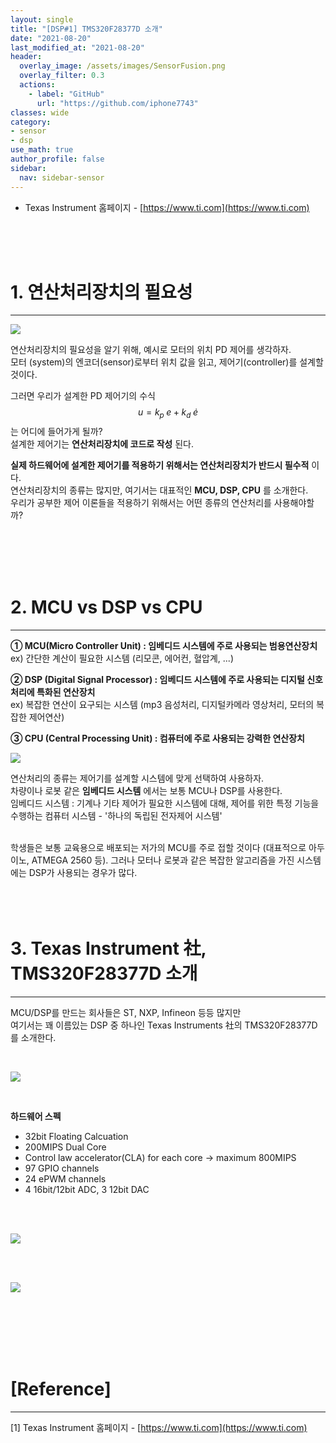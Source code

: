 ```yaml
---
layout: single
title: "[DSP#1] TMS320F28377D 소개"
date: "2021-08-20"
last_modified_at: "2021-08-20"
header:
  overlay_image: /assets/images/SensorFusion.png
  overlay_filter: 0.3
  actions:
    - label: "GitHub"
      url: "https://github.com/iphone7743"
classes: wide
category:
- sensor
- dsp
use_math: true
author_profile: false
sidebar:
  nav: sidebar-sensor
---
```


* Texas Instrument 홈페이지  - [https://www.ti.com](https://www.ti.com)

<br/>
<br/>
<br/>

# 1. 연산처리장치의 필요성   
---


![ ](https://drive.google.com/uc?id=18yhq8qNC_jazQwWbbyLnJ3vXgoiJnnV8)



연산처리장치의 필요성을 알기 위해, 예시로 모터의 위치 PD 제어를 생각하자.  
모터 (system)의 엔코더(sensor)로부터 위치 값을 읽고, 제어기(controller)를 설계할 것이다. 

그러면 우리가 설계한 PD 제어기의 수식  $$u = k_p \; e + k_d \; \dot e $$ 는 어디에 들어가게 될까?  
설계한 제어기는 __연산처리장치에 코드로 작성__ 된다.  

__실제 하드웨어에 설계한 제어기를 적용하기 위해서는 연산처리장치가 반드시 필수적__ 이다.  
연산처리장치의 종류는 많지만, 여기서는 대표적인 __MCU, DSP, CPU__ 를 소개한다.  
우리가 공부한 제어 이론들을 적용하기 위해서는 어떤 종류의 연산처리를 사용해야할까?  


<br/>
<br/>
<br/>
<br/>





# 2. MCU vs DSP vs CPU  
---

__① MCU(Micro Controller Unit) :  임베디드 시스템에 주로 사용되는 범용연산장치__          
ex) 간단한 계산이 필요한 시스템 (리모콘, 에어컨, 혈압계, ...)

__② DSP (Digital Signal Processor)  : 임베디드 시스템에 주로 사용되는 디지털 신호 처리에 특화된 연산장치__         
ex) 복잡한 연산이 요구되는 시스템 (mp3 음성처리, 디지털카메라 영상처리, 모터의 복잡한 제어연산)

__③ CPU (Central Processing Unit) : 컴퓨터에 주로 사용되는 강력한 연산장치__   



![ ](https://drive.google.com/uc?id=1EUnTxHKhtSEo0wkWi4GkH2QforgywwVJ)




연산처리의 종류는 제어기를 설계할 시스템에 맞게 선택하여 사용하자.  
차량이나 로봇 같은 __임베디드 시스템__ 에서는 보통 MCU나 DSP를 사용한다.  
임베디드 시스템 : 기계나 기타 제어가 필요한 시스템에 대해, 제어를 위한 특정 기능을 수행하는 컴퓨터 시스템 - '하나의 독립된 전자제어 시스템'  

<br/>
학생들은 보통 교육용으로 배포되는 저가의 MCU를 주로 접할 것이다 (대표적으로 아두이노, ATMEGA 2560 등).  
그러나 모터나 로봇과 같은 복잡한 알고리즘을 가진 시스템에는 DSP가 사용되는 경우가 많다.  



<br/>
<br/>
<br/>
<br/>





# 3. Texas Instrument 社, TMS320F28377D 소개  
---


MCU/DSP를 만드는 회사들은 ST, NXP, Infineon 등등 많지만  
여기서는 꽤 이름있는 DSP 중 하나인 Texas Instruments 社의 TMS320F28377D를 소개한다.

<br/>

![ ](https://drive.google.com/uc?id=1E6YNf-E6DDnB4TghzsOSF9Y3Ujj94CUl)

<br/>

__하드웨어 스펙__ 
- 32bit Floating Calcuation
- 200MIPS Dual Core
- Control law accelerator(CLA) for each core  →  maximum 800MIPS
- 97 GPIO channels
- 24 ePWM channels 
- 4  16bit/12bit ADC,  3 12bit DAC


<br/>
<br/>

![ ](https://drive.google.com/uc?id=1Eu82lCauCVzM5ferj2zezHzBy9DuBfcT)


<br/>
<br/>

![ ](https://drive.google.com/uc?id=1xTduOo8WDqXIEcSy8NpnDpAcKQyYB7Xn)





<br/>
<br/>
<br/>
<br/>
<br/>



# [Reference] 
--- 
[1] Texas Instrument 홈페이지  - [https://www.ti.com](https://www.ti.com)


<br/>
<br/>
<br/>